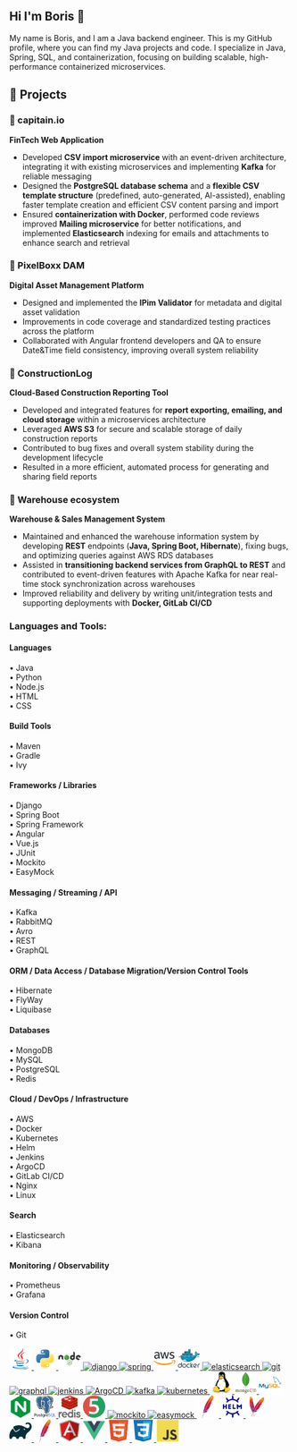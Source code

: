 ## Hi I'm Boris 👋

My name is Boris, and I am a Java backend engineer. This is my GitHub profile, where you can find my Java projects and code. I specialize in Java, Spring, SQL, and containerization, focusing on building scalable, high-performance containerized microservices.

## 🚀 Projects

### 🔹 capitain.io
**FinTech Web Application**
- Developed **CSV import microservice** with an event-driven architecture, integrating it with existing microservices and implementing **Kafka** for reliable messaging
- Designed the **PostgreSQL database schema** and a **flexible CSV template structure** (predefined, auto-generated, AI-assisted), enabling faster template creation and efficient CSV content parsing and import
- Ensured **containerization with Docker**, performed code reviews improved **Mailing microservice** for better notifications, and implemented **Elasticsearch** indexing for emails and attachments to enhance search and retrieval

### 🔹 PixelBoxx DAM  
**Digital Asset Management Platform**
- Designed and implemented the **IPim Validator** for metadata and digital asset validation
- Improvements in code coverage and standardized testing practices across the platform
- Collaborated with Angular frontend developers and QA to ensure Date&Time field consistency, improving overall system reliability

### 🔹 ConstructionLog  
**Cloud-Based Construction Reporting Tool**  
- Developed and integrated features for **report exporting, emailing, and cloud storage** within a microservices architecture
- Leveraged **AWS S3** for secure and scalable storage of daily construction reports
- Contributed to bug fixes and overall system stability during the development lifecycle
- Resulted in a more efficient, automated process for generating and sharing field reports

### 🔹 Warehouse ecosystem
**Warehouse & Sales Management System**  
- Maintained and enhanced the warehouse information system by developing **REST** endpoints (**Java, Spring Boot, Hibernate**), fixing bugs, and optimizing queries against AWS RDS databases 
- Assisted in **transitioning backend services from GraphQL to REST** and contributed to event-driven features with Apache Kafka for near real-time stock synchronization across warehouses
- Improved reliability and delivery by writing unit/integration tests and supporting deployments with **Docker, GitLab CI/CD**


<h3 align="left">Languages and Tools:</h3>

<h4>Languages</h4>
<p>• Java<br>• Python<br>• Node.js<br>• HTML<br>• CSS</p>

<h4>Build Tools</h4>
<p>• Maven<br>• Gradle<br>• Ivy</p>

<h4>Frameworks / Libraries</h4>
<p>• Django<br>• Spring Boot<br>• Spring Framework<br>• Angular<br>• Vue.js<br>• JUnit<br>• Mockito<br>• EasyMock</p>

<h4>Messaging / Streaming / API</h4>
<p>• Kafka<br>• RabbitMQ<br>• Avro<br>• REST<br>• GraphQL</p>

<h4>ORM / Data Access / Database Migration/Version Control Tools</h4>
<p>• Hibernate<br>• FlyWay<br>• Liquibase</p>

<h4>Databases</h4>
<p>• MongoDB<br>• MySQL<br>• PostgreSQL<br>• Redis</p>

<h4>Cloud / DevOps / Infrastructure</h4>
<p>• AWS<br>• Docker<br>• Kubernetes<br>• Helm<br>• Jenkins<br>• ArgoCD<br>• GitLab CI/CD<br>• Nginx<br>• Linux</p>

<h4>Search</h4>
<p>• Elasticsearch<br>• Kibana</p>

<h4>Monitoring / Observability</h4>
<p>• Prometheus<br>• Grafana</p>

<h4>Version Control</h4>
<p>• Git</p>

<p align="left">
  <!-- Languages -->
  <a href="https://www.java.com" target="_blank" rel="noreferrer">
    <img src="https://raw.githubusercontent.com/devicons/devicon/master/icons/java/java-original.svg" alt="java" width="40" height="40"/>
  </a>
  <a href="https://www.python.org" target="_blank" rel="noreferrer">
    <img src="https://raw.githubusercontent.com/devicons/devicon/master/icons/python/python-original.svg" alt="python" width="40" height="40"/>
  </a>
  <a href="https://nodejs.org" target="_blank" rel="noreferrer">
    <img src="https://raw.githubusercontent.com/devicons/devicon/master/icons/nodejs/nodejs-original-wordmark.svg" alt="nodejs" width="40" height="40"/>
  </a>
  <a href="https://www.djangoproject.com/" target="_blank" rel="noreferrer">
    <img src="https://cdn.worldvectorlogo.com/logos/django.svg" alt="django" width="40" height="40"/>
  </a>

  <!-- Frameworks & Tools -->
  <a href="https://spring.io/" target="_blank" rel="noreferrer">
    <img src="https://www.vectorlogo.zone/logos/springio/springio-icon.svg" alt="spring" width="40" height="40"/>
  </a>
  <a href="https://aws.amazon.com" target="_blank" rel="noreferrer">
    <img src="https://raw.githubusercontent.com/devicons/devicon/master/icons/amazonwebservices/amazonwebservices-original-wordmark.svg" alt="aws" width="40" height="40"/>
  </a>
  <a href="https://www.docker.com/" target="_blank" rel="noreferrer">
    <img src="https://raw.githubusercontent.com/devicons/devicon/master/icons/docker/docker-original-wordmark.svg" alt="docker" width="40" height="40"/>
  </a>
  <a href="https://www.elastic.co" target="_blank" rel="noreferrer">
    <img src="https://www.vectorlogo.zone/logos/elastic/elastic-icon.svg" alt="elasticsearch" width="40" height="40"/>
  </a>
  <a href="https://git-scm.com/" target="_blank" rel="noreferrer">
    <img src="https://www.vectorlogo.zone/logos/git-scm/git-scm-icon.svg" alt="git" width="40" height="40"/>
  </a>
  <a href="https://graphql.org" target="_blank" rel="noreferrer">
    <img src="https://www.vectorlogo.zone/logos/graphql/graphql-icon.svg" alt="graphql" width="40" height="40"/>
  </a>
  <a href="https://www.jenkins.io" target="_blank" rel="noreferrer">
    <img src="https://www.vectorlogo.zone/logos/jenkins/jenkins-icon.svg" alt="jenkins" width="40" height="40"/>
  </a>
  <a href="https://argo-cd.readthedocs.io/">
    <img src="https://argo-cd.readthedocs.io/en/stable/assets/logo.png" alt="ArgoCD" width="40" height="40"/>
  </a>
  <a href="https://kafka.apache.org/" target="_blank" rel="noreferrer">
    <img src="https://www.vectorlogo.zone/logos/apache_kafka/apache_kafka-icon.svg" alt="kafka" width="40" height="40"/>
  </a>
  <a href="https://kubernetes.io" target="_blank" rel="noreferrer">
    <img src="https://www.vectorlogo.zone/logos/kubernetes/kubernetes-icon.svg" alt="kubernetes" width="40" height="40"/>
  </a>
  <a href="https://www.linux.org/" target="_blank" rel="noreferrer">
    <img src="https://raw.githubusercontent.com/devicons/devicon/master/icons/linux/linux-original.svg" alt="linux" width="40" height="40"/>
  </a>
  <a href="https://www.mongodb.com/" target="_blank" rel="noreferrer">
    <img src="https://raw.githubusercontent.com/devicons/devicon/master/icons/mongodb/mongodb-original-wordmark.svg" alt="mongodb" width="40" height="40"/>
  </a>
  <a href="https://www.mysql.com/" target="_blank" rel="noreferrer">
    <img src="https://raw.githubusercontent.com/devicons/devicon/master/icons/mysql/mysql-original-wordmark.svg" alt="mysql" width="40" height="40"/>
  </a>
  <a href="https://www.nginx.com" target="_blank" rel="noreferrer">
    <img src="https://raw.githubusercontent.com/devicons/devicon/master/icons/nginx/nginx-original.svg" alt="nginx" width="40" height="40"/>
  </a>
  <a href="https://www.postgresql.org" target="_blank" rel="noreferrer">
    <img src="https://raw.githubusercontent.com/devicons/devicon/master/icons/postgresql/postgresql-original-wordmark.svg" alt="postgresql" width="40" height="40"/>
  </a>
  <a href="https://redis.io" target="_blank" rel="noreferrer">
    <img src="https://raw.githubusercontent.com/devicons/devicon/master/icons/redis/redis-original-wordmark.svg" alt="redis" width="40" height="40"/>
  </a>

  <!-- Testing -->
<a href="https://junit.org" target="_blank" rel="noreferrer">
  <img src="https://raw.githubusercontent.com/devicons/devicon/master/icons/junit/junit-original.svg" alt="junit" width="40" height="40"/>
</a>
<a href="https://site.mockito.org" target="_blank" rel="noreferrer">
  <img src="https://raw.githubusercontent.com/devicons/devicon/master/icons/mockito/mockito-original.svg" alt="mockito" width="40" height="40"/>
</a>
<a href="https://easymock.org" target="_blank" rel="noreferrer">
  <img src="https://raw.githubusercontent.com/devicons/devicon/master/icons/easymock/easymock-original.svg" alt="easymock" width="40" height="40"/>
</a>

<!-- Data formats -->
<a href="https://avro.apache.org" target="_blank" rel="noreferrer">
  <img src="https://raw.githubusercontent.com/devicons/devicon/master/icons/apache/apache-original.svg" alt="avro" width="40" height="40"/>
</a>

<!-- DevOps -->
<a href="https://helm.sh" target="_blank" rel="noreferrer">
  <img src="https://raw.githubusercontent.com/devicons/devicon/master/icons/helm/helm-original.svg" alt="helm" width="40" height="40"/>
</a>
<a href="https://maven.apache.org" target="_blank" rel="noreferrer">
  <img src="https://raw.githubusercontent.com/devicons/devicon/master/icons/maven/maven-original.svg" alt="maven" width="40" height="40"/>
</a>
<a href="https://gradle.org" target="_blank" rel="noreferrer">
  <img src="https://raw.githubusercontent.com/devicons/devicon/master/icons/gradle/gradle-original.svg" alt="gradle" width="40" height="40"/>
</a>
<a href="https://ant.apache.org/ivy" target="_blank" rel="noreferrer">
  <img src="https://raw.githubusercontent.com/devicons/devicon/master/icons/apache/apache-original.svg" alt="ivy" width="40" height="40"/>
</a>

<!-- Frontend -->
<a href="https://angular.io" target="_blank" rel="noreferrer">
  <img src="https://raw.githubusercontent.com/devicons/devicon/master/icons/angularjs/angularjs-original.svg" alt="angular" width="40" height="40"/>
</a>
<a href="https://vuejs.org" target="_blank" rel="noreferrer">
  <img src="https://raw.githubusercontent.com/devicons/devicon/master/icons/vuejs/vuejs-original.svg" alt="vuejs" width="40" height="40"/>
</a>
<a href="https://developer.mozilla.org/docs/Web/HTML" target="_blank" rel="noreferrer">
  <img src="https://raw.githubusercontent.com/devicons/devicon/master/icons/html5/html5-original.svg" alt="html5" width="40" height="40"/>
</a>
<a href="https://developer.mozilla.org/docs/Web/CSS" target="_blank" rel="noreferrer">
  <img src="https://raw.githubusercontent.com/devicons/devicon/master/icons/css3/css3-original.svg" alt="css3" width="40" height="40"/>
</a>
<a href="https://developer.mozilla.org/docs/Web/JavaScript" target="_blank" rel="noreferrer">
  <img src="https://raw.githubusercontent.com/devicons/devicon/master/icons/javascript/javascript-original.svg" alt="javascript" width="40" height="40"/>
</a>

</p>
